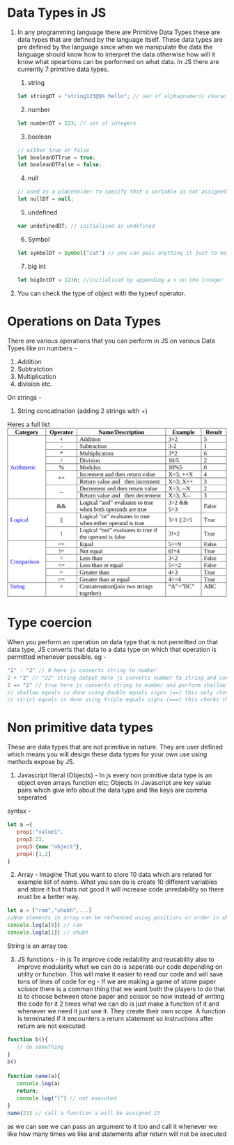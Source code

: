 # Data Types in JS
1) In any programming language there are Primitive Data Types these are data types that are defined by the language itself. These data types are pre defined by the language since when we manipulate the data the language should know how to interpret the data otherwise how will it know what opeartions can be performed on what data. In JS there are currently 7 primitive data types.
      1) string
   
      ```javascript
      let stringDT = "string123@$% hello"; // set of alphapnumeric characters
      ```
      2) number
   
      ```javascript
      let numberDT = 123; // set of integers
      ```

      3) boolean

      ```javascript
      // either true or false
      let booleanDTTrue = true;
      let booleanDTFalse = false;

      ```
      4) null

      ```javascript
      // used as a placeholder to specify that a variable is not assigned a value but will be assigned in future
      let nullDT = null; 
      ```
      5) undefined
   
      ```javascript
      var undefinedDT; // initialised as undefined 
      ```
      6) Symbol
   
      ```javascript
      let symbolDT = Symbol("cat") // you can pass anything it just to make a unique copy of something
      ```
      7) big int

      ```javascript
      let bigIntDT = 123n; //initialised by appending a n on the integer used in big calculations
      ```

2) You can check the type of object with the typeof operator.

# Operations on Data Types 
There are various operations that you can perform in JS on various Data Types like on numbers -
   1) Addition
   2) Subtratction
   3) Multiplication
   4) division etc.
   
   On strings -
   1) String concatination (adding 2 strings with +)

Heres a full list
![image](../images/operators.png)

# Type coercion 
When you perform an operation on data type that is not permitted on that data type, JS converts that data to a data type on which that operation is permitted whenever possible.
eg - 
```javascript
"2" - "2" // 0 here js converts string to number
2 + "2" // "22" string output here js converts number to string and concatinates it
2 == "2" // true here js converts string to number and perform shallow equals
// shallow equals is done using double equals signs (==) this only checks if the value is same irrespective of data type.
// strict equals is done using triple equals signs (===) this checks the value as well as data type.
```

# Non primitive data types 
These are data types that are not primitive in nature. They are user defined which means you will design these data types for your own use using methods expose by JS.


1) Javascript literal (Objects) - In js every non primitive data type is an object even arrays function etc;
Objects in Javascript are key value pairs which give info about the data type and the keys are comma seperated

syntax - 
```javascript
let a ={
   prop1:"value1",
   prop2:23,
   prop3:{new:"object"},
   prop4:[1,2]
}
```

2) Array - Imagine That you want to store 10 data which are related for example list of name. What you can do is create 10 different variables and store it but thats not good it will increase code unredability so there must be a better way.
   
```javascript
let a = ["ram","shubh",...] 
//Now elements in array can be refrenced using positions or order in which its placed and the position start with 0.
console.log(a[0]) // ram
console.log(a[1]) // shubh
```
String is an array too.

3) JS functions - In js To improve code redability and reusability also to improve modularity what we can do is seperate our code depending on utility or function. This will make it easier to read our code and will save tons of lines of code for eg - If we are making a game of stone paper scissor there is a comman thing that we want both the players to do that is to choose between stone paper and scissor so now instead of writing the code for it 2 times what we can do is just make a function of it and whenever we need it just use it. They create their own scope. A function is terminated if it encounters a return statement so instructions after return are not executed.

```javascript
function b(){
   // do something
} 
b()

function name(a){
   console.log(a)
   return;
   console.log("l") // not executed
}
name(23) // call a function a will be assigned 23
```
as we can see we can pass an argument to it too and call it whenever we like how many times we like and statements after return will not be executed
